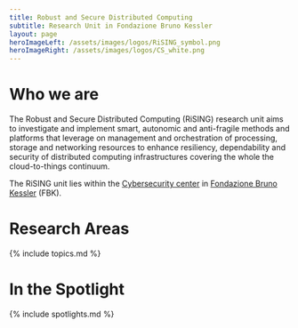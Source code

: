 ```yaml
---
title: Robust and Secure Distributed Computing
subtitle: Research Unit in Fondazione Bruno Kessler
layout: page
heroImageLeft: /assets/images/logos/RiSING_symbol.png
heroImageRight: /assets/images/logos/CS_white.png
---
```


# Who we are

The Robust and Secure Distributed Computing (RiSING) research unit aims to investigate and implement smart, autonomic and anti-fragile methods and platforms that leverage on management and orchestration of processing, storage and networking resources to enhance resiliency, dependability and security of distributed computing infrastructures covering the whole the cloud-to-things continuum.

The RiSING unit lies within the [Cybersecurity center](https://www.fbk.eu/it/cybersecurity/) in [Fondazione Bruno Kessler](https://www.fbk.eu) (FBK).

# Research Areas
{% include topics.md %}

# In the Spotlight
{% include spotlights.md %}